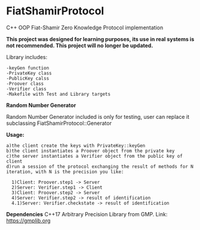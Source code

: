 # FiatShamirProtocol
C++ OOP Fiat-Shamir Zero Knowledge Protocol implementation

**This project was designed for learning purposes, its use in real systems is not recommended. This project will no longer be updated.**

Library includes:

	-keyGen function
	-PrivateKey class
	-PublicKey calss
	-Proover class
	-Verifier class
	-Makefile with Test and Library targets

**Random Number Generator**

Random Number Generator included is only for testing, user can replace it subclassing FiatShamirProtocol::Generator 

**Usage:**

	a)the client create the keys with PrivateKey::keyGen
	b)the client instantiates a Proover object from the private key
	c)the server instantiates a Verifier object from the public key of client
	d)run a session of the protocol exchanging the result of methods for N iteration, with N is the precision you like:

      1)Client: Proover.step1 -> Server
      2)Server: Verifier.step1 -> Client
      3)Client: Proover.step2 -> Server
      4)Server: Verifier.step2 -> result of identification
      4.1)Server: Verifier.checkstate -> result of identification
    
    
**Dependencies**
C++17
Arbitrary Precision Library from GMP.  Link: https://gmplib.org
